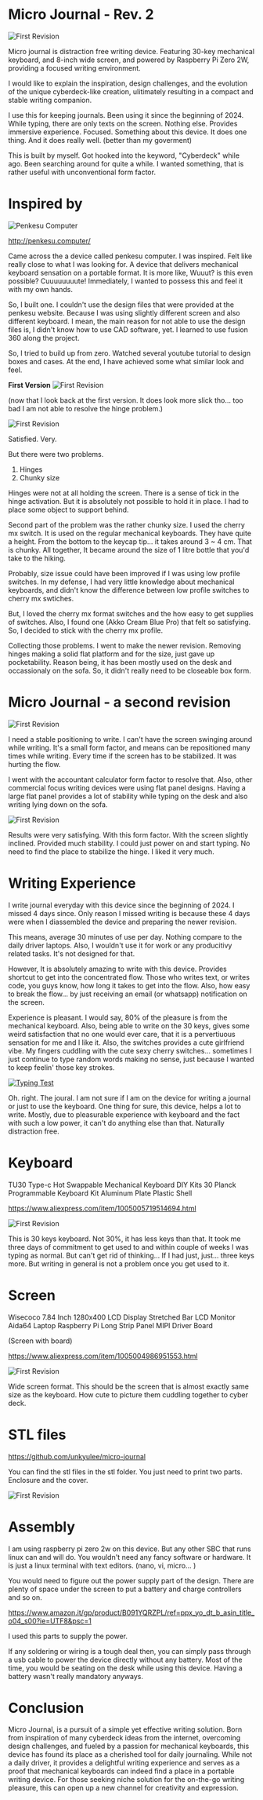 # Micro Journal - Rev. 2

![First Revision](./images/rev2_5.png)

Micro journal is distraction free writing device. Featuring 30-key mechanical keyboard, and 8-inch wide screen, and powered by Raspberry Pi Zero 2W, providing a focused writing environment.

I would like to explain the inspiration, design challenges, and the evolution of the unique cyberdeck-like creation, ulitimately resulting in a compact and stable writing companion. 

I use this for keeping journals. Been using it since the beginning of 2024. While typing, there are only texts on the screen. Nothing else. Provides immersive experience. Focused. Something about this device. It does one thing. And it does really well. (better than my goverment)

This is built by myself. Got hooked into the keyword, "Cyberdeck" while ago. Been searching around for quite a while. I wanted something, that is rather useful with unconventional form factor. 

# Inspired by

![Penkesu Computer](./images/penkesu.png)

http://penkesu.computer/

Came across the a device called penkesu computer. I was inspired. Felt like really close to what I was looking for. A device that delivers mechanical keyboard sensation on a portable format. It is more like, Wuuut? is this even possible? Cuuuuuuuute! Immediately, I wanted to possess this and feel it with my own hands.

So, I built one. I couldn't use the design files that were provided at the penkesu website. Because I was using slightly different screen and also different keyboard. I mean, the main reason for not able to use the design files is, I didn't know how to use CAD software, yet. I learned to use fusion 360 along the project.

So, I tried to build up from zero. Watched several youtube tutorial to design boxes and cases. At the end, I have achieved some what similar look and feel.


**First Version**
![First Revision](./images/rev1.jpg)

(now that I look back at the first version. It does look more slick tho... too bad I am not able to resolve the hinge problem.)

![First Revision](./images/rev1_1.png)

Satisfied. Very.


But there were two problems.

1) Hinges
2) Chunky size

Hinges were not at all holding the screen. There is a sense of tick in the hinge activation. But it is absolutely not possible to hold it in place. I had to place some object to support behind. 

Second part of the problem was the rather chunky size. I used the cherry mx switch. It is used on the regular mechanical keyboards. They have quite a height. From the bottom to the keycap tip... it takes around 3 ~ 4 cm. That is chunky. All together, It became around the size of 1 litre bottle that you'd take to the hiking.

Probably, size issue could have been improved if I was using low profile switches. In my defense, I had very little knowledge about mechanical keyboards, and didn't know the difference between low profile switches to cherry mx swtiches.

But, I loved the cherry mx format switches and the how easy to get supplies of switches. Also, I found one (Akko Cream Blue Pro) that felt so satisfying. So, I decided to stick with the cherry mx profile. 

Collecting those problems. I went to make the newer revision. Removing hinges making a solid flat platform and for the size, just gave up pocketability. Reason being, it has been mostly used on the desk and occassionaly on the sofa. So, it didn't really need to be closeable box form. 


# Micro Journal - a second revision

![First Revision](./images/rev2.png)

I need a stable positioning to write. I can't have the screen swinging around while writing. It's a small form factor, and means can be repositioned many times while writing. Every time if the screen has to be stabilized. It was hurting the flow. 

I went with the accountant calculator form factor to resolve that. Also, other commercial focus writing devices were using flat panel designs. Having a large flat panel provides a lot of stability while typing on the desk and also writing lying down on the sofa.

![First Revision](./images/rev2_6.png)

Results were very satisfying. With this form factor. With the screen slightly inclined. Provided much stability. I could just power on and start typing. No need to find the place to stabilize the hinge. I liked it very much. 


# Writing Experience

I write journal everyday with this device since the beginning of 2024. I missed 4 days since. Only reason I missed writing is because these 4 days were when I diassembled the device and preparing the newer revision. 

This means, average 30 minutes of use per day. Nothing compare to the daily driver laptops. Also, I wouldn't use it for work or any producitivy related tasks. It's not designed for that.

However, It is absolutely amazing to write with this device. Provides shortcut to get into the concentrated flow. Those who writes text, or writes code, you guys know, how long it takes to get into the flow. Also, how easy to break the flow... by just receiving an email (or whatsapp) notification on the screen. 

Experience is pleasant. I would say, 80% of the pleasure is from the mechanical keyboard. Also, being able to write on the 30 keys, gives some weird satisfaction that no one would ever care, that it is a pervertiuous sensation for me and I like it. Also, the switches provides a cute girlfriend vibe. My fingers cuddling with the cute sexy cherry switches... sometimes I just continue to type random words making no sense, just because I wanted to keep feelin' those key strokes. 

[![Typing Test](./images/typing_test.png)](https://www.youtube.com/watch?v=NzVKRzpS2jA)

Oh. right. The joural. I am not sure if I am on the device for writing a journal or just to use the keyboard. One thing for sure, this device, helps a lot to write. Mostly, due to pleasurable experience with keyboard and the fact with such a low power, it can't do anything else than that. Naturally distraction free.



# Keyboard

TU30 Type-c Hot Swappable Mechanical Keyboard DIY Kits 30 Planck Programmable Keyboard Kit Aluminum Plate Plastic Shell

https://www.aliexpress.com/item/1005005719514694.html

![First Revision](./images/rev2_2.png)

This is 30 keys keyboard. Not 30%, it has less keys than that. It took me three days of commitment to get used to and within couple of weeks I was typing as normal. But can't get rid of thinking... If I had just, just... three keys more. But writing in general is not a problem once you get used to it.


# Screen

Wisecoco 7.84 Inch 1280x400 LCD Display Stretched Bar LCD Monitor Aida64 Laptop Raspberry Pi Long Strip Panel MIPI Driver Board

(Screen with board)

https://www.aliexpress.com/item/1005004986951553.html

![First Revision](./images/rev2_3.png)

Wide screen format. This should be the screen that is almost exactly same size as the keyboard. How cute to picture them cuddling together to cyber deck. 

# STL files

https://github.com/unkyulee/micro-journal

You can find the stl files in the stl folder.
You just need to print two parts. Enclosure and the cover. 

![First Revision](./images/cad_render.png)


# Assembly

I am using raspberry pi zero 2w on this device. But any other SBC that runs linux can and will do. You wouldn't need any fancy software or hardware. It is just a linux terminal with text editors. (nano, vi, micro... ) 

You would need to figure out the power supply part of the design. There are plenty of space under the screen to put a battery and charge controllers and so on. 

https://www.amazon.it/gp/product/B091YQRZPL/ref=ppx_yo_dt_b_asin_title_o04_s00?ie=UTF8&psc=1

I used this parts to supply the power. 

If any soldering or wiring is a tough deal then, you can simply pass through a usb cable to power the device directly without any battery. Most of the time, you would be seating on the desk while using this device. Having a battery wasn't really mandatory anyways.


# Conclusion

Micro Journal, is a pursuit of a simple yet effective writing solution. Born from inspiration of many cyberdeck ideas from the internet, overcoming design challenges, and fueled by a passion for mechanical keyboards, this device has found its place as a cherished tool for daily journaling. While not a daily driver, it provides a delightful writing experience and serves as a proof that mechanical keyboards can indeed find a place in a portable writing device. For those seeking niche solution for the on-the-go writing pleasure, this can open up a new channel for creativity and expression.

